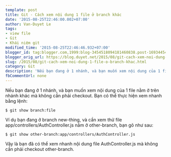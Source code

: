 ```yaml
---
template: post
title: Git - Cách xem nội dung 1 file ở branch khác
date: '2015-08-25T22:46:00.002+07:00'
author: Van-Duyet Le
tags:
- view file
- Git
- Khái niệm git
modified_time: '2015-08-25T22:46:46.932+07:00'
blogger_id: tag:blogger.com,1999:blog-3454518094181460838.post-1693445441755466472
blogger_orig_url: https://blog.duyet.net/2015/08/git-cach-xem-noi-dung-1-file-o-branch-khac.html
slug: /2015/08/git-cach-xem-noi-dung-1-file-o-branch-khac.html
category: Git
description: 'Nếu bạn đang ở 1 nhánh, và bạn muốn xem nội dung của 1 file nằm ở trên nhánh khác mà không cần phải checkout.'
fbCommentUrl: none
---
```


Nếu bạn đang ở 1 nhánh, và bạn muốn xem nội dung của 1 file nằm ở trên nhánh khác mà không cần phải checkout. Bạn có thể thực hiện xem nhanh bằng lệnh:

```
$ git show branch:file
```

Ví dụ bạn đang ở branch new-thing, và cần xem thử file app/controllers/AuthController.js nằm ở other-branch, bạn gõ như sau:

```
$ git show other-branch:app/controllers/AuthController.js
```

Vậy là bạn đã có thể xem nhanh nội dung file AuthController.js mà không cần phải checkout other-branch.
